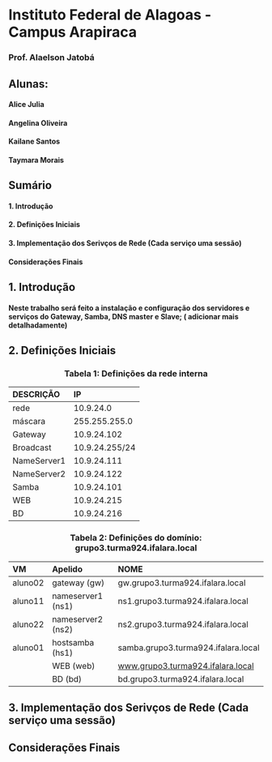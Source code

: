 # Instituto Federal de Alagoas - Campus Arapiraca
### Prof. Alaelson Jatobá

## Alunas:
#### Alice Julia
#### Angelina Oliveira
#### Kailane Santos
#### Taymara Morais

## Sumário

#### 1. Introdução
#### 2. Definições Iniciais
#### 3. Implementação dos Serivços de Rede (Cada serviço uma sessão)
#### Considerações Finais

## 1. Introdução

#### Neste trabalho será feito a instalação e configuração dos servidores e serviços do Gateway, Samba, DNS master e Slave; ( adicionar mais detalhadamente)

## 2. Definições Iniciais

### <p><center> Tabela 1: Definições da rede interna </center></p>

| DESCRIÇÃO   | IP             |
|:------------|:---------------|
| rede        | 10.9.24.0      |
| máscara     | 255.255.255.0  |
| Gateway     | 10.9.24.102    |
| Broadcast   | 10.9.24.255/24 |
| NameServer1 | 10.9.24.111    |
| NameServer2 | 10.9.24.122    |
| Samba       | 10.9.24.101    |
| WEB         | 10.9.24.215    |
| BD          | 10.9.24.216    |


### <p><center> Tabela 2: Definições do domínio: <b>grupo3.turma924.ifalara.local</b></center></p>

|        VM         |      Apelido      |               NOME                  |
|:------------------|:------------------|:------------------------------------|
|      aluno02      | gateway (gw)      | gw.grupo3.turma924.ifalara.local    |
|      aluno11      | nameserver1 (ns1) | ns1.grupo3.turma924.ifalara.local   |
|      aluno22      | nameserver2 (ns2) | ns2.grupo3.turma924.ifalara.local   |
|      aluno01      | hostsamba   (hs1) | samba.grupo3.turma924.ifalara.local |
|                   | WEB         (web) | www.grupo3.turma924.ifalara.local   | -->
|                   | BD           (bd) | bd.grupo3.turma924.ifalara.local    |

## 3. Implementação dos Serivços de Rede (Cada serviço uma sessão)

## Considerações Finais






